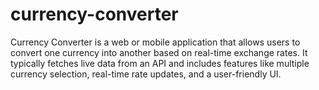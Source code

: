 # currency-converter
 Currency Converter is a web or mobile application that allows users to convert one currency into another based on real-time exchange rates. It typically fetches live data from an API and includes features like multiple currency selection, real-time rate updates, and a user-friendly UI.
